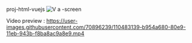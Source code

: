 proj-html-vuejs
![V a -screen](https://user-images.githubusercontent.com/70896239/110483109-b1950200-80e9-11eb-8070-34138b0c1c54.png)

Video preview : 
https://user-images.githubusercontent.com/70896239/110483139-b954a680-80e9-11eb-943b-f8ba8ac9a8e9.mp4

